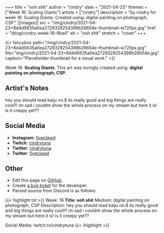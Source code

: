 +++
title =       "ooh shit"
author =      "cindry"
date =        "2021-04-23"
themes =      ["Week 16: Scaling Giants"]
artists =     ["cindry"]
description = "by cindry for week 16: Scaling Giants. Created using: digital painting on photograph, CSP."
[[images]]
      src = "/img/cindry/2021-04-23+8d4d5635a0ea2729328254399b26654e-thumbnail-w720px.jpg"
      href = "/blog/cindry-week-16-8ba4"
      alt = "ooh shit"
      stretch = "cover"
+++


{{< fancybox path="/img/cindry/2021-04-23+8d4d5635a0ea2729328254399b26654e-thumbnail-w720px.jpg" file="img/cindry/2021-04-23+8d4d5635a0ea2729328254399b26654e.jpg" caption="Placeholder thumbnail for a visual work." >}}


Week 16: **Scaling Giants**. This art was lovingly created using: **digital painting on photograph, CSP**.

## Artist's Notes

hey you should read kaiju no.8 its really good and big things are really cool!!! im sad i couldnt show the whole process on my stream but here it is! is it creepy yet??

## Social Media

- **Instagram**: <a href='https://instagram.com/fiveclawd' target='_blank'>fiveclawd</a>
- **Twitch**: <a href='https://twitch.tv/cindrytuna' target='_blank'>cindrytuna</a>
- **Twitter**: <a href='https://twitter.com/cindrytuna' target='_blank'>cindrytuna</a>
- **Twitter**: <a href='https://twitter.com/fiveclawd' target='_blank'>fiveclawd</a>

## Other

- Edit this page on [GitHub](https://github.com/teaminkling/web-refresh/edit/main/content/blog/cindry-week-16-8ba4.md).
- Create [a bug ticket](https://github.com/teaminkling/web-refresh/issues/new?assignees=&labels=bug&template=problem-report.md&title=) for the developer.
- Parsed source from Discord is as follows:

{{< highlight txt >}}
Week: 16
**Title:  ooh shit**
Medium: digital painting on photograph, CSP
Description:
hey you should read kaiju no.8 its really good and big things are really cool!!! im sad i couldnt show the whole process on my stream but here it is! is it creepy yet??

Social Media:
twitch.tv/cindrytuna
{{< /highlight >}}